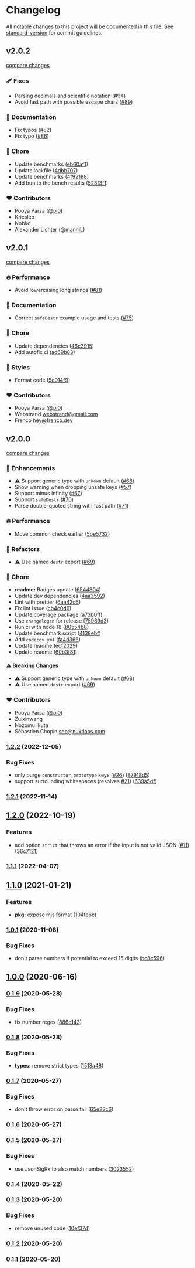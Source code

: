 # Changelog

All notable changes to this project will be documented in this file. See [standard-version](https://github.com/conventional-changelog/standard-version) for commit guidelines.

## v2.0.2

[compare changes](https://github.com/unjs/destr/compare/v2.0.1...v2.0.2)

### 🩹 Fixes

- Parsing decimals and scientific notation ([#94](https://github.com/unjs/destr/pull/94))
- Avoid fast path with possible escape chars ([#89](https://github.com/unjs/destr/pull/89))

### 📖 Documentation

- Fix typos ([#82](https://github.com/unjs/destr/pull/82))
- Fix typo ([#86](https://github.com/unjs/destr/pull/86))

### 🏡 Chore

- Update benchmarks ([eb60af1](https://github.com/unjs/destr/commit/eb60af1))
- Update lockfile ([4dbb707](https://github.com/unjs/destr/commit/4dbb707))
- Update benchmarks ([4f92188](https://github.com/unjs/destr/commit/4f92188))
- Add bun to the bench results ([523f3f1](https://github.com/unjs/destr/commit/523f3f1))

### ❤️ Contributors

- Pooya Parsa ([@pi0](http://github.com/pi0))
- Kricsleo 
- Nobkd 
- Alexander Lichter ([@manniL](http://github.com/manniL))

## v2.0.1

[compare changes](https://github.com/unjs/destr/compare/v2.0.0...v2.0.1)

### 🔥 Performance

- Avoid lowercasing long strings ([#81](https://github.com/unjs/destr/pull/81))

### 📖 Documentation

- Correct `safeDestr` example usage and tests ([#75](https://github.com/unjs/destr/pull/75))

### 🏡 Chore

- Update dependencies ([46c3915](https://github.com/unjs/destr/commit/46c3915))
- Add autofix ci ([ad69b83](https://github.com/unjs/destr/commit/ad69b83))

### 🎨 Styles

- Format code ([5e014f9](https://github.com/unjs/destr/commit/5e014f9))

### ❤️  Contributors

- Pooya Parsa ([@pi0](http://github.com/pi0))
- Webstrand <webstrand@gmail.com>
- Frenco <hey@frenco.dev>

## v2.0.0

[compare changes](https://github.com/unjs/destr/compare/v1.2.2...v2.0.0)


### 🚀 Enhancements

  - ⚠️  Support generic type with `unkown` default ([#68](https://github.com/unjs/destr/pull/68))
  - Show warning when dropping unsafe keys ([#57](https://github.com/unjs/destr/pull/57))
  - Support minus infinity ([#67](https://github.com/unjs/destr/pull/67))
  - Support `safeDestr` ([#70](https://github.com/unjs/destr/pull/70))
  - Parse double-quoted string with fast path ([#71](https://github.com/unjs/destr/pull/71))

### 🔥 Performance

  - Move common check earlier ([5be5732](https://github.com/unjs/destr/commit/5be5732))

### 💅 Refactors

  - ⚠️  Use named `destr` export ([#69](https://github.com/unjs/destr/pull/69))

### 🏡 Chore

  - **readme:** Badges update ([6544804](https://github.com/unjs/destr/commit/6544804))
  - Update dev dependencies ([4aa3592](https://github.com/unjs/destr/commit/4aa3592))
  - Lint with prettier ([6aa42c6](https://github.com/unjs/destr/commit/6aa42c6))
  - Fix lint issue ([cb4c0d6](https://github.com/unjs/destr/commit/cb4c0d6))
  - Update coverage package ([a73b0ff](https://github.com/unjs/destr/commit/a73b0ff))
  - Use `changelogen` for release ([75989d3](https://github.com/unjs/destr/commit/75989d3))
  - Run ci with node 18 ([80554b8](https://github.com/unjs/destr/commit/80554b8))
  - Update benchmark script ([4138ebf](https://github.com/unjs/destr/commit/4138ebf))
  - Add `codecov.yml` ([fa4d366](https://github.com/unjs/destr/commit/fa4d366))
  - Update readme ([ecf2029](https://github.com/unjs/destr/commit/ecf2029))
  - Update readme ([60b3f81](https://github.com/unjs/destr/commit/60b3f81))

#### ⚠️  Breaking Changes

  - ⚠️  Support generic type with `unkown` default ([#68](https://github.com/unjs/destr/pull/68))
  - ⚠️  Use named `destr` export ([#69](https://github.com/unjs/destr/pull/69))

### ❤️  Contributors

- Pooya Parsa ([@pi0](http://github.com/pi0))
- Zuixinwang 
- Nozomu Ikuta 
- Sébastien Chopin <seb@nuxtlabs.com>

### [1.2.2](https://github.com/unjs/destr/compare/v1.2.1...v1.2.2) (2022-12-05)


### Bug Fixes

* only purge `constructor.prototype` keys ([#26](https://github.com/unjs/destr/issues/26)) ([87918d5](https://github.com/unjs/destr/commit/87918d56fb35acf09ef6f33b908ad88dab288879))
* support surrounding whitespaces (resolves [#21](https://github.com/unjs/destr/issues/21)) ([639a5df](https://github.com/unjs/destr/commit/639a5df5321d9dccc05ccc1489f75ff8c4c57981))

### [1.2.1](https://github.com/unjs/destr/compare/v1.2.0...v1.2.1) (2022-11-14)

## [1.2.0](https://github.com/unjs/destr/compare/v1.1.1...v1.2.0) (2022-10-19)


### Features

* add option `strict` that throws an error if the input is not valid JSON ([#11](https://github.com/unjs/destr/issues/11)) ([36c7121](https://github.com/unjs/destr/commit/36c712171dc3eac6f720a64b449d3e661d2e511b))

### [1.1.1](https://github.com/unjs/destr/compare/v1.1.0...v1.1.1) (2022-04-07)

## [1.1.0](https://github.com/unjs/destr/compare/v1.0.1...v1.1.0) (2021-01-21)


### Features

* **pkg:** expose mjs format ([104fe6c](https://github.com/unjs/destr/commit/104fe6c2ae4e602cadfb1b66271f2352c1e2acf4))

### [1.0.1](https://github.com/unjs/destr/compare/v1.0.0...v1.0.1) (2020-11-08)


### Bug Fixes

* don't parse numbers if potential to exceed 15 digits ([bc8c596](https://github.com/unjs/destr/commit/bc8c5962747a9fff189e17bbdc02f760d157fdbd))

## [1.0.0](https://github.com/unjs/destr/compare/v0.1.9...v1.0.0) (2020-06-16)

### [0.1.9](https://github.com/unjs/destr/compare/v0.1.8...v0.1.9) (2020-05-28)


### Bug Fixes

* fix number regex ([886c143](https://github.com/unjs/destr/commit/886c1433b388907072528aabaacfd36512a1d6f4))

### [0.1.8](https://github.com/unjs/destr/compare/v0.1.7...v0.1.8) (2020-05-28)


### Bug Fixes

* **types:** remove strict types ([1513a48](https://github.com/unjs/destr/commit/1513a4809367a4389f2c2f13b79d40f9810aac19))

### [0.1.7](https://github.com/unjs/destr/compare/v0.1.6...v0.1.7) (2020-05-27)


### Bug Fixes

* don't throw error on parse fail ([65e22c6](https://github.com/unjs/destr/commit/65e22c631ef2757d0b25d77e1270f4656bca7ef8))

### [0.1.6](https://github.com/unjs/destr/compare/v0.1.5...v0.1.6) (2020-05-27)

### [0.1.5](https://github.com/unjs/destr/compare/v0.1.4...v0.1.5) (2020-05-27)


### Bug Fixes

* use JsonSigRx to also match numbers ([3023552](https://github.com/unjs/destr/commit/3023552f98823699ff12382a2c4c510c34bfc60a))

### [0.1.4](https://github.com/unjs/destr/compare/v0.1.3...v0.1.4) (2020-05-22)

### [0.1.3](https://github.com/unjs/destr/compare/v0.1.2...v0.1.3) (2020-05-20)


### Bug Fixes

* remove unused code ([10ef37d](https://github.com/unjs/destr/commit/10ef37d2854ce41534abbcff955c658fa727c459))

### [0.1.2](https://github.com/unjs/destr/compare/v0.1.1...v0.1.2) (2020-05-20)

### 0.1.1 (2020-05-20)
